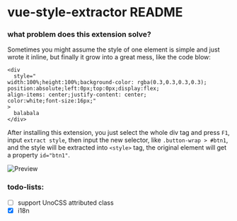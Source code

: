 # vue-style-extractor README
### what problem does this extension solve?
Sometimes you might assume the style of one element is simple and just wrote it inline, but finally it grow into a great mess, like the code blow:
```
<div
  style="
width:100%;height:100%;background-color: rgba(0.3,0.3,0.3,0.3);
position:absolute;left:0px;top:0px;display:flex;
align-items: center;justify-content: center;
color:white;font-size:16px;"
>
  balabala
</div>
```

After installing this extension, you just select the whole div tag and press `F1`, input `extract style`, then input the new selector, like `.button-wrap > #btn1`, and the style will be extracted into `<style>` tag, the original element will get a property `id="btn1"`.

![Preview](https://user-images.githubusercontent.com/6017664/186410910-b90257bd-bbbd-4bc1-877e-db67826cf55f.gif)
### todo-lists:
- [ ] support UnoCSS attributed class
- [x] i18n